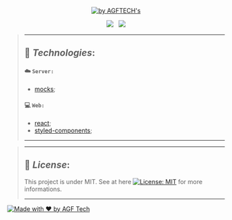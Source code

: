 

<p align="Center">
<a href="https://github.com/agftech" target="_blank">
<img alt="by AGFTECH's" src="https://img.shields.io/badge/made%20by-AGFTECH's-0095da">
</a>
</p>

<p align="center">
  <a href="#rocket-technologies"><img src="https://img.shields.io/badge/Technologies-0095da?style=for-the-badge"/></a>&nbsp;&nbsp;
  <a href="#memo-license"><img src="https://img.shields.io/badge/License-0095da?style=for-the-badge"/></a>
</p>

> ---
>
> ## :rocket: _**Technologies**_:
>
>
> #### ☁️ `Server:`
> - [mocks](https://en.wikipedia.org/wiki/Mock_object);
>
> #### 💻 `Web:`
> - [react](https://reactjs.org/);
> - [styled-components](https://styled-components.com/);
> ---

> ---
>
> ## :memo: _**License**_:
>
> This project is under MIT. See at here [![License: MIT](https://img.shields.io/badge/License-MIT-0095da.svg)](https://opensource.org/licenses/MIT) for more informations.
>
> ---

<a href="https://github.com/agftech" target="_blank">
    <img alt="Made with ♥ by AGF Tech" src="https://img.shields.io/badge/Made with ♥ by -AGFTECH's-0095da">
</a>
